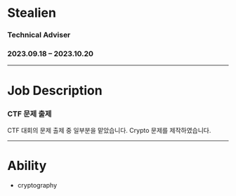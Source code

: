 # Stealien

### Technical Adviser

### 2023.09.18 – 2023.10.20

---

# Job Description

### CTF 문제 출제

CTF 대회의 문제 출제 중 일부분을 맡았습니다. Crypto 문제를 제작하였습니다.

---

# Ability

- cryptography
